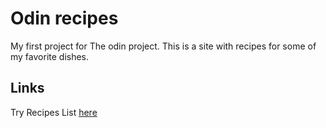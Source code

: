 # Odin recipes
My first project for The odin project. This is a site with recipes for some of my favorite dishes.

## Links
Try Recipes List [here](https://greatest-frog.github.io/odin-recipes/)
